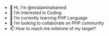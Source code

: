 - 👋 Hi, I’m @mralaminahamed
- 👀 I’m interested in Coding
- 🌱 I’m currently learning PHP Language
- 💞️ I’m looking to collaborate on PHP community
- 📫 How to reach me milstone of my target?

<!---
mralaminahamed/mralaminahamed is a ✨ special ✨ repository because its `README.md` (this file) appears on your GitHub profile.
You can click the Preview link to take a look at your changes.
--->

